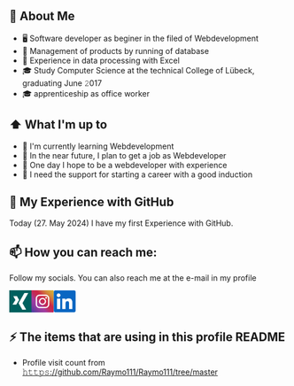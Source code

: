 <!--

Here are some ideas to get you started:

- 🔭 I’m currently working on ...
- 🌱 I’m currently learning ...
- 👯 I’m looking to collaborate on ...
- 🤔 I’m looking for help with ...
- 💬 Ask me about ...
- 📫 How to reach me: ...
- 😄 Pronouns: ...
- ⚡ Fun fact: ...
-->


## :book: About Me
- 🖥 Software developer as beginer in the filed of Webdevelopment
- 💼 Management of products by running of database
- 💼 Experience in data processing with Excel
- 🎓 Study Computer Science at the technical College of Lübeck, graduating June 𝟸017
- 🎓 apprenticeship as office worker


## ⬆ What I'm up to
- 🔨 I'm currently learning Webdevelopment
- 🎯 In the near future, I plan to get a job as Webdeveloper
- 🤞 One day I hope to be a webdeveloper with experience
- 🤔 I need the support for starting a career with a good induction

## 🔔 My Experience with GitHub
Today (27. May 2024) I have my first Experience with GitHub.


## 📫 How you can reach me:
Follow my socials. You can also reach me at the e-mail in my profile

[<img src="https://github.com/SukranSari/SukranSari/blob/main/xing.png" height="40em" align="left" alt="Follow SukranSari on Xing" title="Follow SukranSari on Xing">](https://xing.com/profile/Suekran_Sari)

[<img src="https://github.com/SukranSari/SukranSari/blob/main/instagram.jpg" height="40em" align="left" alt="Follow SukranSari on Instagram" title="Follow SukranSari on Instagram"/>](https://www.instagram.com/sukran_28/)

[<img src="https://github.com/SukranSari/SukranSari/blob/main/linkedin.png" height="40em" align="center" alt="Follow SukranSari on LinkedIn" title="Follow SukranSari on LinkedIn"/>](https://www.linkedin.com/in/s%C3%BCkran-sari-843584253/)



## ⚡ The items that are using in this profile README
- Profile visit count from [𝚑𝚝𝚝𝚙𝚜://github.com/Raymo111/Raymo111/tree/master](https://github.com/Raymo111/Raymo111/tree/master)
